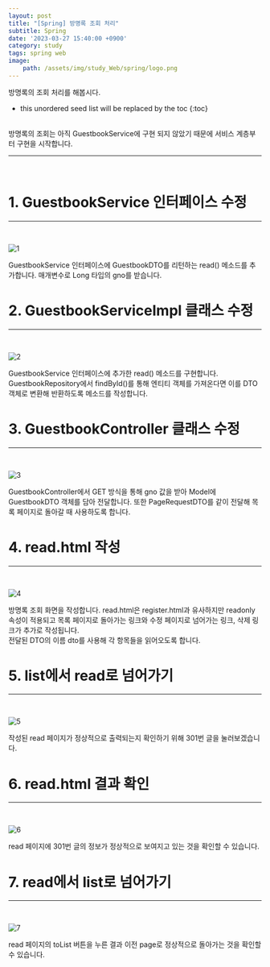 ```yaml
---
layout: post
title: "[Spring] 방명록 조회 처리"
subtitle: Spring
date: '2023-03-27 15:40:00 +0900'
category: study
tags: spring web
image:
    path: /assets/img/study_Web/spring/logo.png
---
```


방명록의 조회 처리를 해봅시다.

<!--more-->

* this unordered seed list will be replaced by the toc
{:toc}
<br>
방명록의 조회는 아직 GuestbookService에 구현 되지 않았기 때문에 서비스 계층부터 구현을 시작합니다.

---
<br>

# 1. GuestbookService 인터페이스 수정
---
<br>

![1](/assets/img/study_Web/spring/2023-03-27-[Spring]_방명록_조회_처리/1.png)
<br>

GuestbookService 인터페이스에 GuestbookDTO를 리턴하는 read() 메소드를 추가합니다. 매개변수로 Long 타입의 gno를 받습니다.<br>

# 2. GuestbookServiceImpl 클래스 수정
---
<br>

![2](/assets/img/study_Web/spring/2023-03-27-[Spring]_방명록_조회_처리/2.png)
<br>

GuestbookService 인터페이스에 추가한 read() 메소드를 구현합니다.<br>
GuestbookRepository에서 findById()를 통해 엔티티 객체를 가져온다면 이를 DTO 객체로 변환해 반환하도록 메소드를 작성합니다.<br>

# 3. GuestbookController 클래스 수정
---
<br>

![3](/assets/img/study_Web/spring/2023-03-27-[Spring]_방명록_조회_처리/3.png)
<br>

GuestbookController에서 GET 방식을 통해 gno 값을 받아 Model에 GuestbookDTO 객체를 담아 전달합니다. 또한 PageRequestDTO를 같이 전달해 목록 페이지로 돌아갈 때 사용하도록 합니다.<br>



# 4. read.html 작성
---
<br>

![4](/assets/img/study_Web/spring/2023-03-27-[Spring]_방명록_조회_처리/4.png)
<br>

방명록 조회 화면을 작성합니다. read.html은 register.html과 유사하지만 readonly 속성이 적용되고 목록 페이지로 돌아가는 링크와 수정 페이지로 넘어가는 링크, 삭제 링크가 추가로 작성됩니다.<br>
전달된 DTO의 이름 dto를 사용해 각 항목들을 읽어오도록 합니다.<br>

# 5. list에서 read로 넘어가기
---
<br>

![5](/assets/img/study_Web/spring/2023-03-27-[Spring]_방명록_조회_처리/5.png)
<br>

작성된 read 페이지가 정상적으로 출력되는지 확인하기 위해 301번 글을 눌러보겠습니다.<br>

# 6. read.html 결과 확인
---
<br>

![6](/assets/img/study_Web/spring/2023-03-27-[Spring]_방명록_조회_처리/6.png)
<br>

read 페이지에 301번 글의 정보가 정상적으로 보여지고 있는 것을 확인할 수 있습니다.<br>

# 7. read에서 list로 넘어가기
---
<br>

![7](/assets/img/study_Web/spring/2023-03-27-[Spring]_방명록_조회_처리/7.png)
<br>

read 페이지의 toList 버튼을 누른 결과 이전 page로 정상적으로 돌아가는 것을 확인할 수 있습니다.<br>
